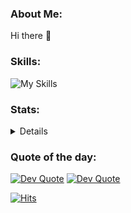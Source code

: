 ### About Me:
Hi there 👋

### Skills:
![My Skills](https://skillicons.dev/icons?i=nodejs,javascript,vuejs,aws,typescript,linux,php,bash,mysql,docker,github)

### Stats:
<details>
![Snake](https://raw.githubusercontent.com/lukeadawson/lukeadawson/output/github-snake.svg#gh-light-mode-only)
![Snake](https://raw.githubusercontent.com/lukeadawson/lukeadawson/output/github-snake-dark.svg#gh-dark-mode-only)
[![GitHub stats-Dark](https://github-readme-stats.vercel.app/api?username=lukeadawson&hide_border=true&show_icons=true&include_all_commits=true&count_private=true&theme=dark&bg_color=00000000#gh-dark-mode-only)](https://github.com/lukeadawson/lukeadawson#gh-dark-mode-only)
[![GitHub stats-Light](https://github-readme-stats.vercel.app/api?username=lukeadawson&hide_border=true&show_icons=true&include_all_commits=true&count_private=true&theme=default&bg_color=00000000#gh-light-mode-only)](https://github.com/lukeadawson/lukeadawson#gh-light-mode-only)
</details>

### Quote of the day:
[![Dev Quote](https://quotes-github-readme.vercel.app/api?type=horizontal&theme=default#gh-light-mode-only)](https://github.com/lukeadawson/lukeadawson#gh-light-mode-only)
[![Dev Quote](https://quotes-github-readme.vercel.app/api?type=horizontal&theme=dark#gh-dark-mode-only)](https://github.com/lukeadawson/lukeadawson#gh-dark-mode-only)

[![Hits](https://hits.sh/github.com/lukeadawson/lukeadawson.svg)](https://hits.sh/github.com/lukeadawson/lukeadawson)
